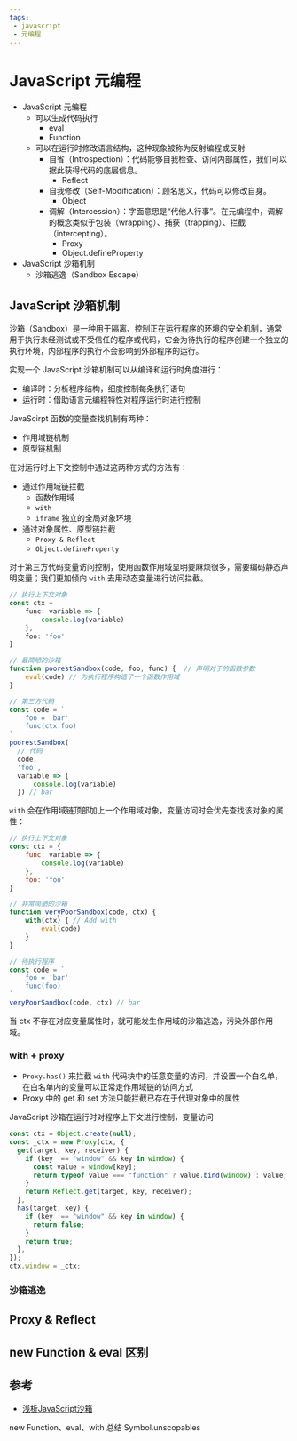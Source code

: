 ```yaml
---
tags:
 - javascript
 - 元编程
---
```


# JavaScript 元编程

- JavaScript 元编程
  - 可以生成代码执行
    - eval
    - Function
  - 可以在运行时修改语言结构，这种现象被称为反射编程或反射
    - 自省（Introspection）：代码能够自我检查、访问内部属性，我们可以据此获得代码的底层信息。
      - Reflect
    - 自我修改（Self-Modification）：顾名思义，代码可以修改自身。
      - Object
    - 调解（Intercession）：字面意思是“代他人行事”。在元编程中，调解的概念类似于包装（wrapping）、捕获（trapping）、拦截（intercepting）。
      - Proxy
      - Object.defineProperty
- JavaScript 沙箱机制
  - 沙箱逃逸（Sandbox Escape）

## JavaScript 沙箱机制

沙箱（Sandbox）是一种用于隔离、控制正在运行程序的环境的安全机制，通常用于执行未经测试或不受信任的程序或代码，它会为待执行的程序创建一个独立的执行环境，内部程序的执行不会影响到外部程序的运行。

实现一个 JavaScript 沙箱机制可以从编译和运行时角度进行：
- 编译时：分析程序结构，细度控制每条执行语句
- 运行时：借助语言元编程特性对程序运行时进行控制

JavaScirpt 函数的变量查找机制有两种：

- 作用域链机制
- 原型链机制

在对运行时上下文控制中通过这两种方式的方法有：
- 通过作用域链拦截
  - 函数作用域
  - `with`
  - `iframe` 独立的全局对象环境
- 通过对象属性、原型链拦截
  - `Proxy & Reflect`
  - `Object.defineProperty`

对于第三方代码变量访问控制，使用函数作用域显明要麻烦很多，需要编码静态声明变量；我们更加倾向 `with` 去用动态变量进行访问拦截。

```js
// 执行上下文对象
const ctx = 
    func: variable => {
        console.log(variable)
    },
    foo: 'foo'
}

// 最简陋的沙箱
function poorestSandbox(code, foo, func) {  // 声明对于的函数参数
    eval(code) // 为执行程序构造了一个函数作用域
}

// 第三方代码
const code = `
    foo = 'bar'
    func(ctx.foo)
`
poorestSandbox(
  // 代码
  code,
  'foo', 
  variable => {
      console.log(variable)
  }) // bar
```

`with` 会在作用域链顶部加上一个作用域对象，变量访问时会优先查找该对象的属性：

```js
// 执行上下文对象
const ctx = {
    func: variable => {
        console.log(variable)
    },
    foo: 'foo'
}

// 非常简陋的沙箱
function veryPoorSandbox(code, ctx) {
    with(ctx) { // Add with
        eval(code)
    }
}

// 待执行程序
const code = `
    foo = 'bar'
    func(foo)
`
veryPoorSandbox(code, ctx) // bar
```

当 ctx 不存在对应变量属性时，就可能发生作用域的沙箱逃逸，污染外部作用域。

### with + proxy

- `Proxy.has()` 来拦截 `with` 代码块中的任意变量的访问，并设置一个白名单，在白名单内的变量可以正常走作用域链的访问方式
- Proxy 中的 get 和 set 方法只能拦截已存在于代理对象中的属性

JavaScript 沙箱在运行时对程序上下文进行控制，变量访问



```js
const ctx = Object.create(null);
const _ctx = new Proxy(ctx, {
  get(target, key, receiver) {
    if (key !== "window" && key in window) {
      const value = window[key];
      return typeof value === "function" ? value.bind(window) : value;
    }
    return Reflect.get(target, key, receiver);
  },
  has(target, key) {
    if (key !== "window" && key in window) {
      return false;
    }
    return true;
  },
});
ctx.window = _ctx;
```

### 沙箱逃逸

## Proxy & Reflect

## new Function & eval 区别

## 参考

- [浅析JavaScript沙箱](https://mp.weixin.qq.com/s/euHJpS6rcRRqVBIPAnbUHA)

new Function、eval、with 总结 Symbol.unscopables